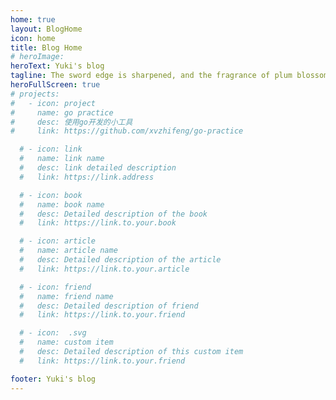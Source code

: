 ```yaml
---
home: true
layout: BlogHome
icon: home
title: Blog Home
# heroImage: 
heroText: Yuki's blog
tagline: The sword edge is sharpened, and the fragrance of plum blossoms comes from the bitter cold
heroFullScreen: true
# projects:
#   - icon: project
#     name: go practice
#     desc: 使用go开发的小工具
#     link: https://github.com/xvzhifeng/go-practice

  # - icon: link
  #   name: link name
  #   desc: link detailed description
  #   link: https://link.address

  # - icon: book
  #   name: book name
  #   desc: Detailed description of the book
  #   link: https://link.to.your.book

  # - icon: article
  #   name: article name
  #   desc: Detailed description of the article
  #   link: https://link.to.your.article

  # - icon: friend
  #   name: friend name
  #   desc: Detailed description of friend
  #   link: https://link.to.your.friend

  # - icon:  .svg
  #   name: custom item
  #   desc: Detailed description of this custom item
  #   link: https://link.to.your.friend

footer: Yuki's blog
---
```


<!-- This is a blog home page demo.

To use this layout, you should set both `layout: BlogHome` and `home: true` in the page front matter.

For related configuration docs, please see [blog homepage](https://theme-hope.vuejs.press/guide/blog/home/). -->
